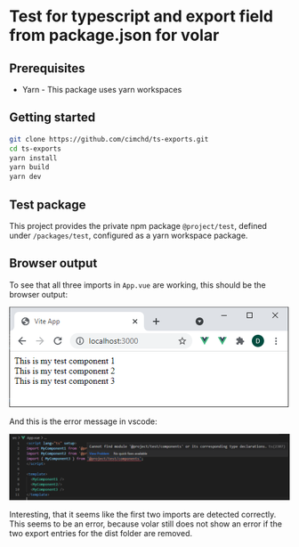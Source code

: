 # Test for typescript and export field from package.json for volar

## Prerequisites

- Yarn - This package uses yarn workspaces

## Getting started

```bash
git clone https://github.com/cimchd/ts-exports.git
cd ts-exports
yarn install
yarn build
yarn dev
```

## Test package

This project provides the private npm package `@project/test`, defined under `/packages/test`, configured as a yarn workspace package.

## Browser output

To see that all three imports in `App.vue` are working, this should be the browser output:

![](docs/screen_browser.png)

And this is the error message in vscode:

![](docs/screen_vscode.png)

Interesting, that it seems like the first two imports are detected correctly. This seems to be an error, because volar still does not show an error if the two export entries for the dist folder are removed.
